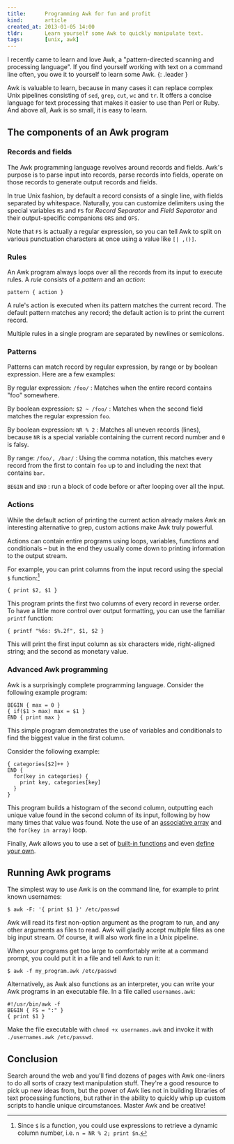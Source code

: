 ```yaml
---
title:      Programming Awk for fun and profit
kind:       article
created_at: 2013-01-05 14:00
tldr:       Learn yourself some Awk to quickly manipulate text.
tags:       [unix, awk]
---
```

I recently came to learn and love Awk, a "pattern-directed scanning and
processing language". If you find yourself working with text on a command line
often, you owe it to yourself to learn some Awk.
{: .leader }

Awk is valuable to learn, because in many cases it can replace complex Unix
pipelines consisting of `sed`, `grep`, `cut`, `wc` and `tr`. It offers a
concise language for text processing that makes it easier to use than Perl or
Ruby. And above all, Awk is so small, it is easy to learn.

## The components of an Awk program

### Records and fields

The Awk programming language revolves around records and fields. Awk's purpose
is to parse input into records, parse records into fields, operate on those
records to generate output records and fields.

In true Unix fashion, by default a record consists of a single line, with
fields separated by whitespace. Naturally, you can customize delimiters using
the special variables `RS` and `FS` for _Record Separator_ and _Field
Separator_ and their output-specific companions `ORS` and `OFS`.

Note that `FS` is actually a regular expression, so you can tell Awk to split
on various punctuation characters at once using a value like `[| ,()]`.

### Rules

An Awk program always loops over all the records from its input to execute
rules. A _rule_ consists of a _pattern_ and an _action_:

    pattern { action }

A rule's action is executed when its pattern matches the current record. The
default pattern matches any record; the default action is to print the current
record.

Multiple rules in a single program are separated by newlines or semicolons.

### Patterns

Patterns can match record by regular expression, by range or by boolean
expression. Here are a few examples:

By regular expression: `/foo/`
: Matches when the entire record contains "foo" somewhere.

By boolean expression: `$2 ~ /foo/`
: Matches when the second field matches the regular expression `foo`.

By boolean expression: `NR % 2`
: Matches all uneven records (lines), because `NR` is a special variable
containing the current record number and `0` is falsy.

By range: `/foo/, /bar/`
: Using the comma notation, this matches every record from the first to contain
`foo` up to and including the next that contains `bar`.

`BEGIN` and `END`
: run a block of code before or after looping over all the input.

### Actions

While the default action of printing the current action already makes Awk an
interesting alternative to grep, custom actions make Awk truly powerful.

Actions can contain entire programs using loops, variables, functions and
conditionals – but in the end they usually come down to printing information to
the output stream.

For example, you can print columns from the input record using the special `$`
function:[^1]

    { print $2, $1 }

This program prints the first two columns of every record in reverse order. To
have a little more control over output formatting, you can use the familiar
`printf` function:

    { printf "%6s: $%.2f", $1, $2 }

This will print the first input column as six characters wide, right-aligned
string; and the second as monetary value. 

[^1]: Since `$` is a function, you could use expressions to retrieve a dynamic
      column number, i.e. `n = NR % 2; print $n`.

### Advanced Awk programming

Awk is a surprisingly complete programming language. Consider the following
example program:

    BEGIN { max = 0 }
    { if($1 > max) max = $1 }
    END { print max }

This simple program demonstrates the use of variables and conditionals to find
the biggest value in the first column.

Consider the following example:

    { categories[$2]++ }
    END {
      for(key in categories) {
        print key, categories[key]
      }
    }

This program builds a histogram of the second column, outputting each unique
value found in the second column of its input, following by how many times that
value was found. Note the use of an [associative array][3] and the `for(key in
array)` loop.

Finally, Awk allows you to use a set of [built-in functions][1] and even
[define your own][2].

[1]: http://www.math.utah.edu/docs/info/gawk_13.html
[2]: http://www.math.utah.edu/docs/info/gawk_14.html
[3]: http://www.math.utah.edu/docs/info/gawk_12.html

## Running Awk programs

The simplest way to use Awk is on the command line, for example to print known
usernames:

    $ awk -F: '{ print $1 }' /etc/passwd

Awk will read its first non-option argument as the program to run, and any
other arguments as files to read. Awk will gladly accept multiple files as one
big input stream. Of course, it will also work fine in a Unix pipeline.

When your programs get too large to comfortably write at a command prompt, you
could put it in a file and tell Awk to run it:

    $ awk -f my_program.awk /etc/passwd

Alternatively, as Awk also functions as an interpreter, you can write your Awk
programs in an executable file. In a file called `usernames.awk`:

    #!/usr/bin/awk -f
    BEGIN { FS = ":" }
    { print $1 }

Make the file executable with `chmod +x usernames.awk` and invoke it with
`./usernames.awk /etc/passwd`.

## Conclusion

Search around the web and you'll find dozens of pages with Awk one-liners to do
all sorts of crazy text manipulation stuff. They're a good resource to pick up
new ideas from, but the power of Awk lies not in building libraries of text
processing functions, but rather in the ability to quickly whip up custom
scripts to handle unique circumstances. Master Awk and be creative!
